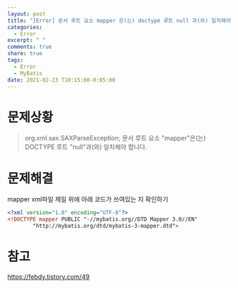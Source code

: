 ```yaml
---
layout: post
title: "[Error] 문서 루트 요소 mapper 은(는) doctype 루트 null 과(와) 일치해야 합니다"
categories:
  - Error
excerpt: " "
comments: true
share: true
tags:
  - Error
  - MyBatis
date: 2021-02-23 T10:15:00-0:05:00
---
```


# 문제상황

> org.xml.sax.SAXParseException; 문서 루트 요소 "mapper"은(는) DOCTYPE 루트 "null"과(와) 일치해야 합니다.

# 문제해결

mapper xml파일 제일 위에 아래 코드가 쓰여있는 지 확인하기

```xml
<?xml version="1.0" encoding="UTF-8"?>
<!DOCTYPE mapper PUBLIC "-//mybatis.org//DTD Mapper 3.0//EN"
        "http://mybatis.org/dtd/mybatis-3-mapper.dtd">
```

# 참고

<https://febdy.tistory.com/49>
